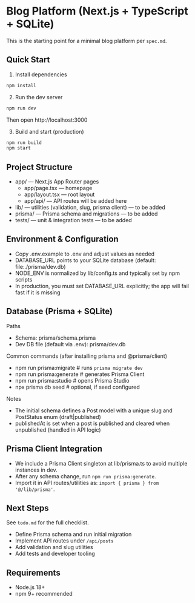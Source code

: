 # Blog Platform (Next.js + TypeScript + SQLite)

This is the starting point for a minimal blog platform per `spec.md`.

## Quick Start

1) Install dependencies

```bash
npm install
```

2) Run the dev server

```bash
npm run dev
```

Then open http://localhost:3000

3) Build and start (production)

```bash
npm run build
npm start
```

## Project Structure

- app/ — Next.js App Router pages
  - app/page.tsx — homepage
  - app/layout.tsx — root layout
  - app/api/ — API routes will be added here
- lib/ — utilities (validation, slug, prisma client) — to be added
- prisma/ — Prisma schema and migrations — to be added
- tests/ — unit & integration tests — to be added

## Environment & Configuration

- Copy .env.example to .env and adjust values as needed
- DATABASE_URL points to your SQLite database (default: file:./prisma/dev.db)
- NODE_ENV is normalized by lib/config.ts and typically set by npm scripts
- In production, you must set DATABASE_URL explicitly; the app will fail fast if it is missing

## Database (Prisma + SQLite)

Paths
- Schema: prisma/schema.prisma
- Dev DB file (default via .env): prisma/dev.db

Common commands (after installing prisma and @prisma/client)
- npm run prisma:migrate  # runs `prisma migrate dev`
- npm run prisma:generate # generates Prisma Client
- npm run prisma:studio   # opens Prisma Studio
- npx prisma db seed      # optional, if seed configured

Notes
- The initial schema defines a Post model with a unique slug and PostStatus enum (draft|published)
- publishedAt is set when a post is published and cleared when unpublished (handled in API logic)

## Prisma Client Integration
- We include a Prisma Client singleton at lib/prisma.ts to avoid multiple instances in dev.
- After any schema change, run `npm run prisma:generate`.
- Import it in API routes/utilities as: `import { prisma } from '@/lib/prisma'`.

## Next Steps

See `todo.md` for the full checklist.
- Define Prisma schema and run initial migration
- Implement API routes under `/api/posts`
- Add validation and slug utilities
- Add tests and developer tooling

## Requirements
- Node.js 18+
- npm 9+ recommended

